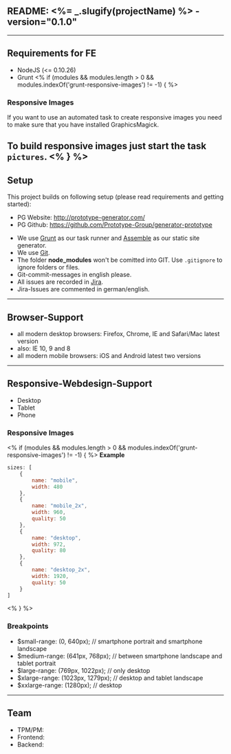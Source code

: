 ## README: <%= _.slugify(projectName) %> - version="0.1.0"

---------------------------------------------------
## Requirements for FE
* NodeJS (<= 0.10.26)
* Grunt
<% if (modules && modules.length > 0 && modules.indexOf('grunt-responsive-images') != -1) { %>
### Responsive Images
If you want to use an automated task to create responsive images you need to make sure that you have installed GraphicsMagick.

To build responsive images just start the task `pictures`.
<% } %>
---------------------------------------------------
## Setup

This project builds on following setup (please read requirements and getting started):

* PG Website: http://prototype-generator.com/
* PG Github: https://github.com/Prototype-Group/generator-prototype

- We use [Grunt](http://gruntjs.com/) as our task runner and [Assemble](http://assemble.io/) as our static site generator.
- We use [Git](#).
- The folder __node_modules__ won't be comitted into GIT. Use ```.gitignore``` to ignore folders or files.
- Git-commit-messages in english please.
- All issues are recorded in [Jira](#).
- Jira-Issues are commented in german/english.

---------------------------------------------------
## Browser-Support
- all modern desktop browsers: Firefox, Chrome, IE and Safari/Mac latest version
- also: IE 10, 9 and 8
- all modern mobile browsers: iOS and Android latest two versions

---------------------------------------------------
## Responsive-Webdesign-Support
- Desktop
- Tablet
- Phone

### Responsive Images
<% if (modules && modules.length > 0 && modules.indexOf('grunt-responsive-images') != -1) { %>
**Example**
``` js
sizes: [
	{
		name: "mobile",
		width: 480
	},
	{
		name: "mobile_2x",
		width: 960,
		quality: 50
	},
	{
		name: "desktop",
		width: 972,
		quality: 80
	},
	{
		name: "desktop_2x",
		width: 1920,
		quality: 50
	}
]
```
<% } %>
### Breakpoints
- $small-range: (0, 640px); // smartphone portrait and smartphone landscape
- $medium-range: (641px, 768px); // between smartphone landscape and tablet portrait
- $large-range: (769px, 1022px); // only desktop
- $xlarge-range: (1023px, 1279px); // desktop and tablet landscape
- $xxlarge-range: (1280px); // desktop

---------------------------------------------------
## Team
- TPM/PM:
- Frontend:
- Backend:
